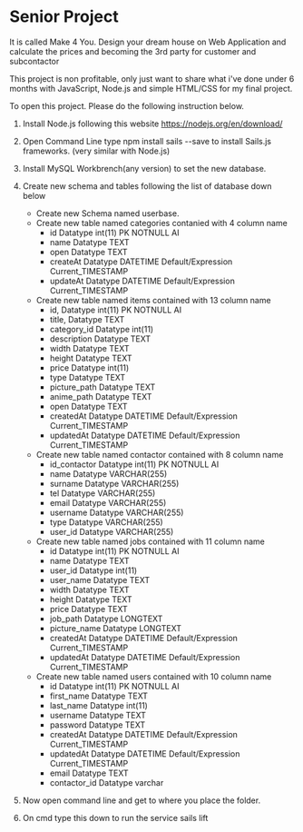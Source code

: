 # Senior Project
It is called Make 4 You.
Design your dream house on Web Application and calculate the prices and becoming the 3rd party for customer and subcontactor

This project is non profitable, only just want to share what i've done under 6 months with JavaScript,
Node.js and simple HTML/CSS for my final project.  

To open this project. Please do the following instruction below.
1. Install Node.js following this website https://nodejs.org/en/download/
2. Open Command Line type npm install sails --save to install Sails.js frameworks. (very similar with Node.js)
3. Install MySQL Workbrench(any version) to set the new database.
4. Create new schema and tables following the list of database down below
   - Create new Schema named userbase. 
   - Create new table named categories contanied with 4 column name   
     - id           Datatype int(11)  PK NOTNULL AI 
     - name         Datatype TEXT     
     - open         Datatype TEXT
     - createAt     Datatype DATETIME Default/Expression Current_TIMESTAMP
     - updateAt     Datatype DATETIME Default/Expression Current_TIMESTAMP
   - Create new table named items contained with 13 column name
     - id,          Datatype int(11)  PK NOTNULL AI
     - title,       Datatype TEXT     
     - category_id  Datatype int(11)
     - description  Datatype TEXT
     - width        Datatype TEXT
     - height       Datatype TEXT
     - price        Datatype int(11)
     - type         Datatype TEXT
     - picture_path Datatype TEXT
     - anime_path   Datatype TEXT
     - open         Datatype TEXT
     - createdAt    Datatype DATETIME Default/Expression Current_TIMESTAMP
     - updatedAt    Datatype DATETIME Default/Expression Current_TIMESTAMP
   - Create new table named contactor contained with 8 column name
     - id_contactor Datatype int(11)  PK NOTNULL AI
     - name         Datatype VARCHAR(255) 
     - surname      Datatype VARCHAR(255) 
     - tel          Datatype VARCHAR(255) 
     - email        Datatype VARCHAR(255) 
     - username     Datatype VARCHAR(255) 
     - type         Datatype VARCHAR(255) 
     - user_id      Datatype VARCHAR(255) 
   - Create new table named jobs contained with 11 column name
     - id           Datatype int(11)  PK NOTNULL AI
     - name         Datatype TEXT     
     - user_id      Datatype int(11)
     - user_name    Datatype TEXT
     - width        Datatype TEXT
     - height       Datatype TEXT
     - price        Datatype TEXT
     - job_path     Datatype LONGTEXT
     - picture_name Datatype LONGTEXT
     - createdAt    Datatype DATETIME Default/Expression Current_TIMESTAMP
     - updatedAt    Datatype DATETIME Default/Expression Current_TIMESTAMP
   - Create new table named users contained with 10 column name
     - id           Datatype int(11)  PK NOTNULL AI
     - first_name   Datatype TEXT     
     - last_name    Datatype int(11)
     - username     Datatype TEXT
     - password     Datatype TEXT
     - createdAt    Datatype DATETIME Default/Expression Current_TIMESTAMP
     - updatedAt    Datatype DATETIME Default/Expression Current_TIMESTAMP
     - email        Datatype TEXT
     - contactor_id Datatype varchar
     
5. Now open command line and get to where you place the folder.
6. On cmd type this down to run the service sails lift
